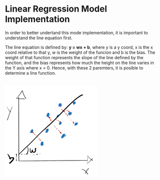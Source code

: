 # Linear Regression Model Implementation

In order to better undertand this mode implementation, it is important to understand the line equation first.
<br>

The line equation is defined by: <b>y = wx + b</b>, where y is a y coord, x is the x coord relative to that y, w is the weight of the funcion and b is the bias.
The weight of that function represents the slope of the line defined by the function, and the bias represents how much the height on the line varies in the Y axis where x = 0.
Hence,  with these 2 paremters, it is posible to determine a line function.

<br>

<img src="readme_images/lineplot.png" style="height: 300px">

<br>

